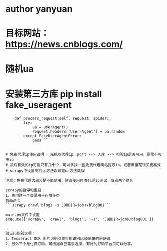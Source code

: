 # author yanyuan

# 目标网站：https://news.cnblogs.com/

# 随机ua
# 安装第三方库 pip install fake_useragent


```class UserAgenMiddleware(object):
    def process_request(self, request, spider):
        try:            
            ua = UserAgent()
            request.headers['User-Agent'] = ua.random
        except FakeUserAgentError:
            pass```
            
            
# 免费代理ip使用说明： 先抓取代理ip、port --> 入库 --> 检验ip是否可用，删除不可用ip
# 最后有效的ip可能只有几十个，可以多找一些免费代理网站提取ip，或者直接花钱买更高效
# scrapy中设置随机ip方法跟设置ua方法类似 

注意：免费代理大部分是不能使用，建议使用付费代理ip测试，或者两个结合

scrapy的暂停和重启：
1、先创建一个目录用于存放任务
启动命令
```scrapy crawl blogs -s JOBDIR=jobs/blog001```

main.py文件中设置
execute(['scrapy', 'crawl', 'blogs', '-s', 'JOBDIR=jobs/blog001'])


验证码识别说明：
1、Tesseract OCR 图片识别引擎只能识别比较简单的验证码
2、另外三个是付费打码，可根据自己需求选择，有好的打码平台页可以分享。
           